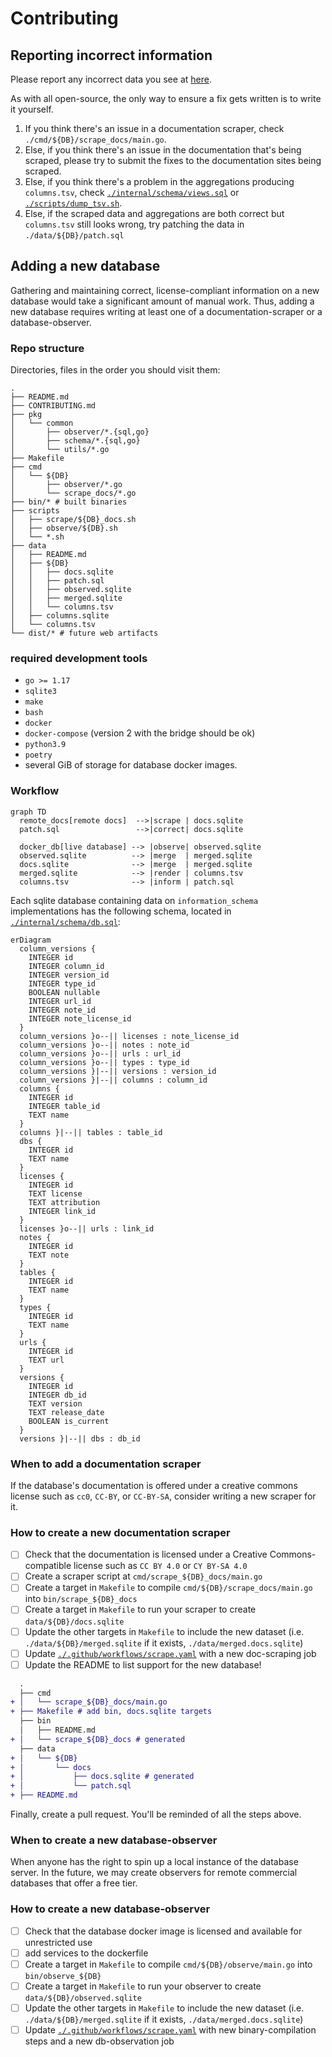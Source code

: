 # Contributing

## Reporting incorrect information

Please report any incorrect data you see at [here](https://github.com/i-s-compat-table/i.s.compat.table/issues).

As with all open-source, the only way to ensure a fix gets written is to write it yourself.

1. If you think there's an issue in a documentation scraper, check `./cmd/${DB}/scrape_docs/main.go`.
2. Else, if you think there's an issue in the documentation that's being scraped, please try to submit the fixes to the documentation sites being scraped.
3. Else, if you think there's a problem in the aggregations producing `columns.tsv`, check [`./internal/schema/views.sql`](`./internal/schema/views.sql`) or [`./scripts/dump_tsv.sh`](./scripts/dump_tsv.sh).
4. Else, if the scraped data and aggregations are both correct but `columns.tsv` still looks wrong, try patching the data in `./data/${DB}/patch.sql`

## Adding a new database

Gathering and maintaining correct, license-compliant information on a new database would take a significant amount of manual work.
Thus, adding a new database requires writing at least one of a documentation-scraper or a database-observer.

### Repo structure

Directories, files in the order you should visit them:

```tree
.
├── README.md
├── CONTRIBUTING.md
├── pkg
│   └── common
│       ├── observer/*.{sql,go}
│       ├── schema/*.{sql,go}
│       └── utils/*.go
├── Makefile
├── cmd
│   └── ${DB}
│       ├── observer/*.go
│       └── scrape_docs/*.go
├── bin/* # built binaries
├── scripts
│   ├── scrape/${DB}_docs.sh
│   ├── observe/${DB}.sh
│   └── *.sh
├── data
│   ├── README.md
│   ├── ${DB}
│   │   ├── docs.sqlite
│   │   ├── patch.sql
│   │   ├── observed.sqlite
│   │   ├── merged.sqlite
│   │   └── columns.tsv
│   ├── columns.sqlite
│   └── columns.tsv
└── dist/* # future web artifacts
```

### required development tools

- `go >= 1.17`
- `sqlite3`
- `make`
- `bash`
- `docker`
- `docker-compose` (version 2 with the bridge should be ok)
- `python3.9`
- `poetry`
- several GiB of storage for database docker images.

### Workflow

```mermaid
graph TD
  remote_docs[remote docs]  -->|scrape | docs.sqlite
  patch.sql                 -->|correct| docs.sqlite

  docker_db[live database] --> |observe| observed.sqlite
  observed.sqlite          --> |merge  | merged.sqlite
  docs.sqlite              --> |merge  | merged.sqlite
  merged.sqlite            --> |render | columns.tsv
  columns.tsv              --> |inform | patch.sql
```

Each sqlite database containing data on `information_schema` implementations has the following schema, located in [`./internal/schema/db.sql`](./internal/schema/db.sql):

<!-- [[[cog
  from scripts.get_mermaid_erd import get_mermaid_erd
  print("```mermaid")
  print(get_mermaid_erd())
  print("```")
]]] -->
```mermaid
erDiagram
  column_versions {
    INTEGER id
    INTEGER column_id
    INTEGER version_id
    INTEGER type_id
    BOOLEAN nullable
    INTEGER url_id
    INTEGER note_id
    INTEGER note_license_id
  }
  column_versions }o--|| licenses : note_license_id
  column_versions }o--|| notes : note_id
  column_versions }o--|| urls : url_id
  column_versions }o--|| types : type_id
  column_versions }|--|| versions : version_id
  column_versions }|--|| columns : column_id
  columns {
    INTEGER id
    INTEGER table_id
    TEXT name
  }
  columns }|--|| tables : table_id
  dbs {
    INTEGER id
    TEXT name
  }
  licenses {
    INTEGER id
    TEXT license
    TEXT attribution
    INTEGER link_id
  }
  licenses }o--|| urls : link_id
  notes {
    INTEGER id
    TEXT note
  }
  tables {
    INTEGER id
    TEXT name
  }
  types {
    INTEGER id
    TEXT name
  }
  urls {
    INTEGER id
    TEXT url
  }
  versions {
    INTEGER id
    INTEGER db_id
    TEXT version
    TEXT release_date
    BOOLEAN is_current
  }
  versions }|--|| dbs : db_id
```
<!-- [[[end]]] -->

### When to add a documentation scraper

If the database's documentation is offered under a creative commons license such as `cc0`, `CC-BY`, or `CC-BY-SA`, consider writing a new scraper for it.

### How to create a new documentation scraper

<!-- TODO: script templating new documentation scrapers! -->
<!-- TODO: use `cog` to read in the list from the PR template -->

- [ ] Check that the documentation is licensed under a Creative Commons-compatible license such as `CC BY 4.0` or `CY BY-SA 4.0`
- [ ] Create a scraper script at `cmd/scrape_${DB}_docs/main.go`
- [ ] Create a target in `Makefile` to compile `cmd/${DB}/scrape_docs/main.go` into `bin/scrape_${DB}_docs`
- [ ] Create a target in `Makefile` to run your scraper to create `data/${DB}/docs.sqlite`
- [ ] Update the other targets in `Makefile` to include the new dataset (i.e. `./data/${DB}/merged.sqlite` if it exists, `./data/merged.docs.sqlite`)
- [ ] Update [`./.github/workflows/scrape.yaml`](./.github/workflows/scrape.yaml) with a new doc-scraping job
- [ ] Update the README to list support for the new database!
<!-- - [ ] Commit the changes to `./data/${DB}/columns.tsv` and `./data/columns.tsv` -->

```diff
  .
  ├── cmd
+ │   └── scrape_${DB}_docs/main.go
+ ├── Makefile # add bin, docs.sqlite targets
  ├── bin
  │   ├── README.md
+ │   └── scrape_${DB}_docs # generated
  ├── data
+ │   └── ${DB}
+ │       └── docs
+ │           ├── docs.sqlite # generated
+ │           └── patch.sql
+ ├── README.md
```

Finally, create a pull request. You'll be reminded of all the steps above.

### When to create a new database-observer

When anyone has the right to spin up a local instance of the database server.
In the future, we may create observers for remote commercial databases that offer a free tier.

### How to create a new database-observer

- [ ] Check that the database docker image is licensed and available for unrestricted use
- [ ] add services to the dockerfile
- [ ] Create a target in `Makefile` to compile `cmd/${DB}/observe/main.go` into `bin/observe_${DB}`
- [ ] Create a target in `Makefile` to run your observer to create `data/${DB}/observed.sqlite`
- [ ] Update the other targets in `Makefile` to include the new dataset (i.e. `./data/${DB}/merged.sqlite` if it exists, `./data/merged.docs.sqlite`)
- [ ] Update [`./.github/workflows/scrape.yaml`](./.github/workflows/scrape.yaml) with new binary-compilation steps and a new db-observation job
<!-- - [ ] Commit the changes to `./data/${DB}/columns.tsv` and `./data/columns.tsv` -->
